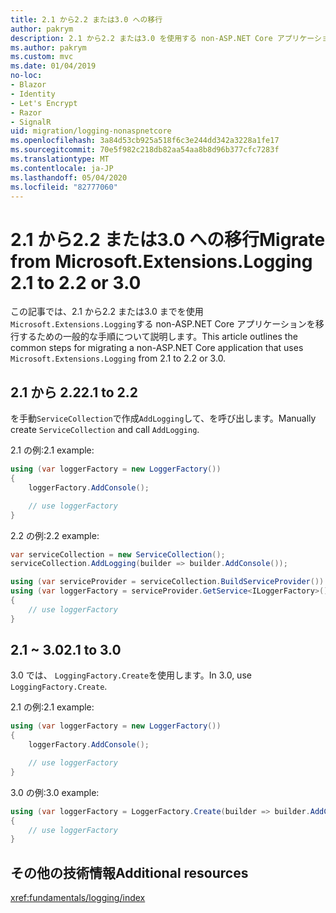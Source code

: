 ```yaml
---
title: 2.1 から2.2 または3.0 への移行
author: pakrym
description: 2.1 から2.2 または3.0 を使用する non-ASP.NET Core アプリケーションを移行する方法について説明します。
ms.author: pakrym
ms.custom: mvc
ms.date: 01/04/2019
no-loc:
- Blazor
- Identity
- Let's Encrypt
- Razor
- SignalR
uid: migration/logging-nonaspnetcore
ms.openlocfilehash: 3a84d53cb925a518f6c3e244dd342a3228a1fe17
ms.sourcegitcommit: 70e5f982c218db82aa54aa8b8d96b377cfc7283f
ms.translationtype: MT
ms.contentlocale: ja-JP
ms.lasthandoff: 05/04/2020
ms.locfileid: "82777060"
---
```

# <a name="migrate-from-microsoftextensionslogging-21-to-22-or-30"></a><span data-ttu-id="5363b-103">2.1 から2.2 または3.0 への移行</span><span class="sxs-lookup"><span data-stu-id="5363b-103">Migrate from Microsoft.Extensions.Logging 2.1 to 2.2 or 3.0</span></span>

<span data-ttu-id="5363b-104">この記事では、2.1 から2.2 または3.0 までを使用`Microsoft.Extensions.Logging`する non-ASP.NET Core アプリケーションを移行するための一般的な手順について説明します。</span><span class="sxs-lookup"><span data-stu-id="5363b-104">This article outlines the common steps for migrating a non-ASP.NET Core application that uses `Microsoft.Extensions.Logging` from 2.1 to 2.2 or 3.0.</span></span>

## <a name="21-to-22"></a><span data-ttu-id="5363b-105">2.1 から 2.2</span><span class="sxs-lookup"><span data-stu-id="5363b-105">2.1 to 2.2</span></span>

<span data-ttu-id="5363b-106">を手動`ServiceCollection`で作成`AddLogging`して、を呼び出します。</span><span class="sxs-lookup"><span data-stu-id="5363b-106">Manually create `ServiceCollection` and call `AddLogging`.</span></span>

<span data-ttu-id="5363b-107">2.1 の例:</span><span class="sxs-lookup"><span data-stu-id="5363b-107">2.1 example:</span></span>

```csharp
using (var loggerFactory = new LoggerFactory())
{
    loggerFactory.AddConsole();

    // use loggerFactory
}
```

<span data-ttu-id="5363b-108">2.2 の例:</span><span class="sxs-lookup"><span data-stu-id="5363b-108">2.2 example:</span></span>

```csharp
var serviceCollection = new ServiceCollection();
serviceCollection.AddLogging(builder => builder.AddConsole());

using (var serviceProvider = serviceCollection.BuildServiceProvider())
using (var loggerFactory = serviceProvider.GetService<ILoggerFactory>())
{
    // use loggerFactory
}
```

## <a name="21-to-30"></a><span data-ttu-id="5363b-109">2.1 ~ 3.0</span><span class="sxs-lookup"><span data-stu-id="5363b-109">2.1 to 3.0</span></span>

<span data-ttu-id="5363b-110">3.0 では、 `LoggingFactory.Create`を使用します。</span><span class="sxs-lookup"><span data-stu-id="5363b-110">In 3.0, use `LoggingFactory.Create`.</span></span>

<span data-ttu-id="5363b-111">2.1 の例:</span><span class="sxs-lookup"><span data-stu-id="5363b-111">2.1 example:</span></span>

```csharp
using (var loggerFactory = new LoggerFactory())
{
    loggerFactory.AddConsole();

    // use loggerFactory
}
```

<span data-ttu-id="5363b-112">3.0 の例:</span><span class="sxs-lookup"><span data-stu-id="5363b-112">3.0 example:</span></span>

```csharp
using (var loggerFactory = LoggerFactory.Create(builder => builder.AddConsole()))
{
    // use loggerFactory
}
```

## <a name="additional-resources"></a><span data-ttu-id="5363b-113">その他の技術情報</span><span class="sxs-lookup"><span data-stu-id="5363b-113">Additional resources</span></span>

<xref:fundamentals/logging/index>